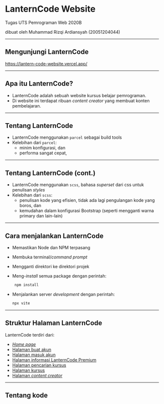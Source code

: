 # LanternCode Website

Tugas UTS Pemrograman Web 2020B

dibuat oleh Muhammad Rizqi Ardiansyah (20051204044)

---

## Mengunjungi LanternCode

<https://lantern-code-website.vercel.app/>

---

## Apa itu LanternCode?

- LanternCode adalah sebuah website kursus belajar pemrograman.
- Di website ini terdapat ribuan _content creator_ yang membuat konten pembelajaran.

---

## Tentang LanternCode

- LanternCode menggunakan `parcel` sebagai build tools
- Kelebihan dari `parcel`:
  - minim konfigurasi, dan
  - performa sangat cepat,

---

## Tentang LanternCode (cont.)

- LanternCode menggunakan `scss`, bahasa _superset_ dari css untuk penulisan _styles_
- Kelebihan dari `scss`:
  - penulisan kode yang efisien, tidak ada lagi pengulangan kode yang boros, dan
  - kemudahan dalam konfigurasi Bootstrap (seperti mengganti warna primary dan lain-lain)

---

## Cara menjalankan LanternCode

- Memastikan Node dan NPM terpasang
- Membuka terminal/_command prompt_
- Mengganti direktori ke direktori projek
- Meng-_install_ semua package dengan perintah:

  ```bash
   npm install
  ```

- Menjalankan server _development_ dengan perintah:

  ```bash
  npx vite
  ```

---

## Struktur Halaman LanternCode

LanternCode terdiri dari:

- [_Home page_](https://lantern-code-website.vercel.app/)
- [Halaman buat akun](https://lantern-code-website.vercel.app/sign-up.html)
- [Halaman masuk akun](https://lantern-code-website.vercel.app/sign-in.html)
- [Halaman informasi LanternCode Premium](https://lantern-code-website.vercel.app/premium.html)
- [Halaman pencarian kursus](https://lantern-code-website.vercel.app/search.html)
- [Halaman kursus](https://lantern-code-website.vercel.app/course-detail.html)
- [Halaman _content creator_](https://lantern-code-website.vercel.app/content-creator.html)

---

## Tentang kode

